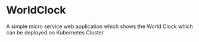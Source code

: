 # WorldClock
A simple micro service web application which shows the World Clock which can be deployed on Kubernetes Cluster
